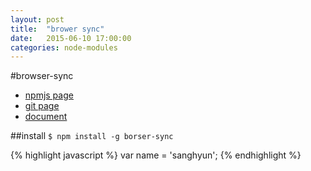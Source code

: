 ```yaml
---
layout: post
title:  "brower sync"
date:   2015-06-10 17:00:00
categories: node-modules
---
```


#browser-sync
- [npmjs page](https://www.npmjs.com/package/browser-sync)
- [git page](https://github.com/browsersync/browser-sync)
- [document](http://www.browsersync.io/docs/)

##install
`$ npm install -g borser-sync`



{% highlight javascript %}
var name = 'sanghyun';
{% endhighlight %}
